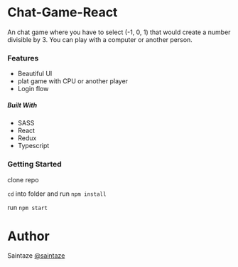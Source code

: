 # Chat-Game-React
An chat game where you have to select (-1, 0, 1) that would create a number divisible by 3. You can play with a computer or another person.

### Features
+ Beautiful UI
+ plat game with CPU or another player
+ Login flow

##### Built With
+ SASS
+ React
+ Redux
+ Typescript

### Getting Started
clone repo

`cd` into folder and run `npm install`

run `npm start`

# Author
Saintaze [@saintaze](https://github.com/saintaze/)